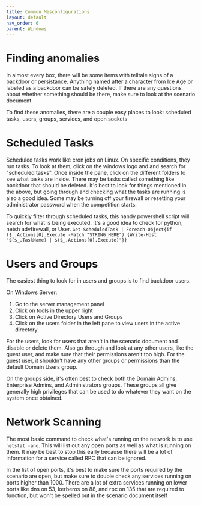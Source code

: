 ```yaml
---
title: Common Misconfigurations
layout: default
nav_order: 6
parent: Windows
---
```


# Finding anomalies

In almost every box, there will be some items with telltale signs of a backdoor or persistance. Anything named after a character from Ice Age or labeled as a backdoor can be safely deleted. If there are any questions about whether something should be there, make sure to look at the scenario document

To find these anomalies, there are a couple easy places to look: scheduled tasks, users, groups, services, and open sockets

# Scheduled Tasks

Scheduled tasks work like cron jobs on Linux. On specific conditions, they run tasks. To look at them, click on the windows logo and and search for "scheduled tasks". Once inside the pane, click on the different folders to see what tasks are inside. There may be tasks called something like backdoor that should be deleted. It's best to look for things mentioned in the above, but going through and checking what the tasks are running is also a good idea. Some may be turning off your firewall or resetting your administrator password when the competition starts.

To quickly filter through scheduled tasks, this handy powershell script will search for what is being executed. It's a good idea to check for python, netsh advfirewall, or User.
`Get-ScheduledTask | Foreach-Object{if ($_.Actions[0].Execute -Match "STRING_HERE") {Write-Host "$($_.TaskName) | $($_.Actions[0].Execute)"}}`

# Users and Groups

The easiest thing to look for in users and groups is to find backdoor users. 

On Windows Server:
1. Go to the server management panel
2. Click on tools in the upper right
3. Click on Active Directory Users and Groups
4. Click on the users folder in the left pane to view users in the active directory

For the users, look for users that aren't in the scenario document and disable or delete them. Also go through and look at any other users, like the guest user, and make sure that their permissions aren't too high. For the guest user, it shouldn't have any other groups or permissions than the default Domain Users group.

On the groups side, it's often best to check both the Domain Admins, Enterprise Admins, and Administrators groups. These groups all give generally high privileges that can be used to do whatever they want on the system once obtained.

# Network Scanning

The most basic command to check what's running on the network is to use `netstat -ano`. This will list out any open ports as well as what is running on them. It may be best to stop this early because there will be a lot of information for a service called RPC that can be ignored.

In the list of open ports, it's best to make sure the ports required by the scenario are open, but make sure to double check any services running on ports higher than 1000. There are a lot of extra services running on lower ports like dns on 53, kerberos on 88, and rpc on 135 that are required to function, but won't be spelled out in the scenario document itself